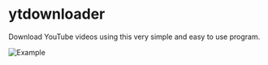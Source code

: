 # ytdownloader
Download YouTube videos using this very simple and easy to use program.

![Example](https://i.ibb.co/1LM8Svn/git-pic-1.png)
